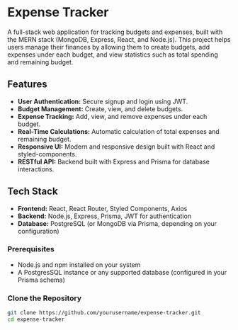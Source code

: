 # Expense Tracker

A full-stack web application for tracking budgets and expenses, built with the MERN stack (MongoDB, Express, React, and Node.js). This project helps users manage their finances by allowing them to create budgets, add expenses under each budget, and view statistics such as total spending and remaining budget.

## Features

- **User Authentication:** Secure signup and login using JWT.
- **Budget Management:** Create, view, and delete budgets.
- **Expense Tracking:** Add, view, and remove expenses under each budget.
- **Real-Time Calculations:** Automatic calculation of total expenses and remaining budget.
- **Responsive UI:** Modern and responsive design built with React and styled-components.
- **RESTful API:** Backend built with Express and Prisma for database interactions.

## Tech Stack

- **Frontend:** React, React Router, Styled Components, Axios
- **Backend:** Node.js, Express, Prisma, JWT for authentication
- **Database:** PostgreSQL (or MongoDB via Prisma, depending on your configuration)

### Prerequisites

- Node.js and npm installed on your system
- A PostgresSQL instance or any supported database (configured in your Prisma schema)

### Clone the Repository

```bash
git clone https://github.com/yourusername/expense-tracker.git
cd expense-tracker
